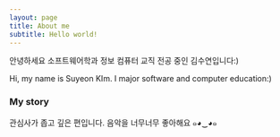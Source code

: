 ```yaml
---
layout: page
title: About me
subtitle: Hello world!
---
```


안녕하세요 소프트웨어학과 정보 컴퓨터 교직 전공 중인 김수연입니다:)


Hi, my name is Suyeon KIm. I major software and computer education:)


### My story

관심사가 좁고 깊은 편입니다. 음악을 너무너무 좋아해요 ๑◕‿◕๑ 
